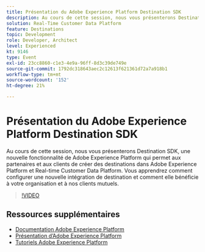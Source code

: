```yaml
---
title: Présentation du Adobe Experience Platform Destination SDK
description: Au cours de cette session, nous vous présenterons Destination SDK, une nouvelle fonctionnalité de Adobe Experience Platform qui permet aux partenaires et aux clients de créer des destinations dans Adobe Experience Platform et Real-time Customer Data Platform. Vous apprendrez comment configurer une nouvelle intégration de destination et comment elle bénéficie à votre organisation et à nos clients mutuels.
solution: Real-Time Customer Data Platform
feature: Destinations
topic: Development
role: Developer, Architect
level: Experienced
kt: 9146
type: Event
exl-id: 23cc8860-c1e3-4e9a-96ff-8d3c39de749e
source-git-commit: 1792dc318643aec2c12613f621361d72a7a918b1
workflow-type: tm+mt
source-wordcount: '152'
ht-degree: 21%

---
```


# Présentation du Adobe Experience Platform Destination SDK

Au cours de cette session, nous vous présenterons Destination SDK, une nouvelle fonctionnalité de Adobe Experience Platform qui permet aux partenaires et aux clients de créer des destinations dans Adobe Experience Platform et Real-time Customer Data Platform. Vous apprendrez comment configurer une nouvelle intégration de destination et comment elle bénéficie à votre organisation et à nos clients mutuels.


>[!VIDEO](https://video.tv.adobe.com/v/337583/?quality=12&learn=on&hidetitle=true)

## Ressources supplémentaires

- [Documentation Adobe Experience Platform](https://experienceleague.adobe.com/docs/experience-platform.html?lang=fr)
- [Présentation d’Adobe Experience Platform](https://experienceleague.adobe.com/docs/experience-platform/landing/home.html?lang=fr)
- [Tutoriels Adobe Experience Platform](https://experienceleague.adobe.com/docs/platform-learn/tutorials/overview.html?lang=fr)
